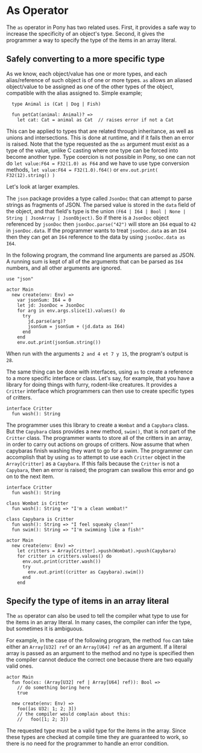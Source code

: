 # As Operator

The `as` operator in Pony has two related uses. First, it provides a safe way to increase the specificity of an object's type. Second, it gives the programmer a way to specify the type of the items in an array literal.

## Safely converting to a more specific type

As we know, each object/value has one or more types, and each alias/reference of such object is of one or more types. `as` allows an aliased object/value to be assigned as one of the other types of the object, compatible with the alias assigned to. Simple example;

```pony
  type Animal is (Cat | Dog | Fish)

  fun petCat(animal: Animal)? => 
    let cat: Cat = animal as Cat  // raises error if not a Cat
```

This can be applied to types that are related through inheritance, as well as unions and intersections. This is done at runtime, and if it fails then an error is raised. Note that the type requested as the `as` argument must exist as a type of the value, unlike C casting where one type can be forced into become another type. Type coercion is not possible in Pony, so one can not do `let value:F64 = F32(1.0) as F64` and we have to use type conversion methods, `let value:F64 = F32(1.0).f64()` or `env.out.print( F32(12).string() )`

Let's look at larger examples.

The `json` package provides a type called `JsonDoc` that can attempt to parse strings as fragments of JSON. The parsed value is stored in the `data` field of the object, and that field's type is the union `(F64 | I64 | Bool | None | String | JsonArray | JsonObject)`. So if there is a `JsonDoc` object referenced by `jsonDoc` then `jsonDoc.parse("42")` will store an `I64` equal to `42` in `jsonDoc.data`. If the programmer wants to treat `jsonDoc.data` as an `I64` then they can get an `I64` reference to the data by using `jsonDoc.data as I64`.

In the following program, the command line arguments are parsed as JSON. A running sum is kept of all of the arguments that can be parsed as `I64` numbers, and all other arguments are ignored.

```pony
use "json"

actor Main
  new create(env: Env) =>
    var jsonSum: I64 = 0
    let jd: JsonDoc = JsonDoc
    for arg in env.args.slice(1).values() do
      try
        jd.parse(arg)?
        jsonSum = jsonSum + (jd.data as I64)
      end
    end
    env.out.print(jsonSum.string())
```

When run with the arguments `2 and 4 et 7 y 15`, the program's output is `28`.

The same thing can be done with interfaces, using `as` to create a reference to a more specific interface or class. Let's say, for example, that you have a library for doing things with furry, rodent-like creatures. It provides a `Critter` interface which programmers can then use to create specific types of critters.

```pony
interface Critter
  fun wash(): String
```

The programmer uses this library to create a `Wombat` and a `Capybara` class. But the `Capybara` class provides a new method, `swim()`, that is not part of the `Critter` class. The programmer wants to store all of the critters in an array, in order to carry out actions on groups of critters. Now assume that when capybaras finish washing they want to go for a swim. The programmer can accomplish that by using `as` to attempt to use each `Critter` object in the `Array[Critter]` as a `Capybara`. If this fails because the `Critter` is not a `Capybara`, then an error is raised; the program can swallow this error and go on to the next item.

```pony
interface Critter
  fun wash(): String

class Wombat is Critter
  fun wash(): String => "I'm a clean wombat!"

class Capybara is Critter
  fun wash(): String => "I feel squeaky clean!"
  fun swim(): String => "I'm swimming like a fish!"

actor Main
  new create(env: Env) =>
    let critters = Array[Critter].>push(Wombat).>push(Capybara)
    for critter in critters.values() do
      env.out.print(critter.wash())
      try
        env.out.print((critter as Capybara).swim())
      end
    end
```

## Specify the type of items in an array literal

The `as` operator can also be used to tell the compiler what type to use for the items in an array literal. In many cases, the compiler can infer the type, but sometimes it is ambiguous.

For example, in the case of the following program, the method `foo` can take either an `Array[U32] ref` or an `Array[U64] ref` as an argument. If a literal array is passed as an argument to the method and no type is specified then the compiler cannot deduce the correct one because there are two equally valid ones.

```pony
actor Main
  fun foo(xs: (Array[U32] ref | Array[U64] ref)): Bool =>
    // do something boring here
    true

  new create(env: Env) =>
    foo([as U32: 1; 2; 3])
    // the compiler would complain about this:
    //   foo([1; 2; 3])
```

The requested type must be a valid type for the items in the array. Since these types are checked at compile time they are guaranteed to work, so there is no need for the programmer to handle an error condition.
